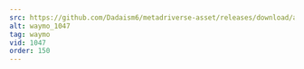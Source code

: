 ```yaml
---
src: https://github.com/Dadaism6/metadriverse-asset/releases/download/assetsv1.0.3/waymo_1047.mp4
alt: waymo_1047
tag: waymo
vid: 1047
order: 150
---
```

